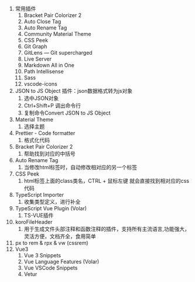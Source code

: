1. 常用插件
   1. Bracket Pair Colorizer 2
   2. Auto Close Tag
   3. Auto Rename Tag
   4. Community Material Theme
   5. CSS Peek
   6. Git Graph
   7. GitLens — Git supercharged
   8. Live Server
   9. Markdown All in One
   10. Path Intellisense
   11. Sass
   12. vscode-icons
2. JSON to JS Object 插件：json数据格式转为js对象
   1. 选中JSON对象
   2. Ctrl+Shift+P 调出命令行
   3. 复制命令Convert JSON to JS Object
3. Material Theme
   1. 选择主题
4. Prettier - Code formatter
   1. 格式化代码
5. Bracket Pair Colorizer 2
   1. 帮助找到对应的中括号
6. Auto Rename Tag
   1. 当修改html标签时，自动修改相对应的另一个标签
7. CSS Peek
   1. html标签上面的class类名，CTRL + 鼠标左键 就会直接找到相对应的css代码
8. TypeScript Importer
   1. 收集类型定义，进行补全
9. TypeScript Vue Plugin (Volar)
   1. TS-VUE插件
10. koroFileHeader
    1. 用于生成文件头部注释和函数注释的插件，支持所有主流语言,功能强大，灵活方便，文档齐全，食用简单
11. px to rem & rpx & vw (cssrem)
12. Vue3
    1. Vue 3 Snippets
    2. Vue Language Features (Volar)
    3. Vue VSCode Snippets
    4. Vetur